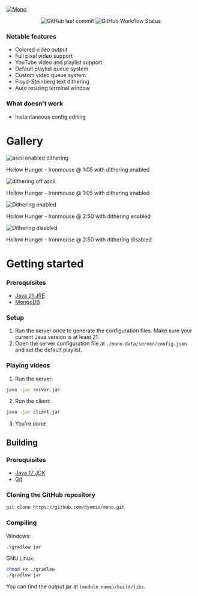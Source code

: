 [![Mono](https://socialify.git.ci/dynmie/mono/image?description=1&forks=1&issues=1&language=1&name=1&owner=1&pulls=1&stargazers=1&theme=Light)](https://github.com/dynmie/AOCBot)
<div align="center"><img alt="GitHub last commit" src="https://img.shields.io/github/last-commit/dynmie/mono?style=for-the-badge"> <img alt="GitHub Workflow Status" src="https://img.shields.io/github/actions/workflow/status/dynmie/mono/gradle.yml?branch=master&logo=github&style=for-the-badge"></div>

### Notable features
- Colored video output
- Full pixel video support
- YouTube video and playlist support
- Default playlist queue system 
- Custom video queue system 
- Floyd-Steinberg text dithering 
- Auto resizing terminal window

### What doesn't work
- Instantaneous config editing

# Gallery
![ascii enabled dithering](https://github.com/dynmie/mono/assets/41315732/51b9a510-a97f-4c0a-b344-5c4f75b9cce2)

Hollow Hunger - Ironmouse @ 1:05 with dithering enabled

![dithering off ascii](https://github.com/dynmie/mono/assets/41315732/783d6f8e-5ec0-4f87-93a5-20054b42cae6)

Hollow Hunger - Ironmouse @ 1:05 with dithering enabled

![Dithering enabled](https://github.com/dynmie/mono/assets/41315732/d76726b8-bb91-4900-bc21-e0a41003a3fb)

Hollow Hunger - Ironmouse @ 2:50 with dithering enabled

![Dithering disabled](https://github.com/dynmie/mono/assets/41315732/6f0c1e5f-deff-4812-a7c7-9d25dbd5dda8)

Hollow Hunger - Ironmouse @ 2:50 with dithering disabled

# Getting started
### Prerequisites
- [Java 21 JRE](https://adoptium.net/temurin/releases/?version=21)
- [MongoDB](https://www.mongodb.com/try/download/community)

### Setup
1. Run the server once to generate the configuration files. Make sure your current Java version is at least 21.
2. Open the server configuration file at `./mono-data/server/config.json` and set the default playlist.

### Playing videos
1. Run the server:
```bash
java -jar server.jar
```

2. Run the client:
```bash
java -jar client.jar
```
3. You're done!

## Building
### Prerequisites
- [Java 17 JDK](https://adoptium.net/temurin/releases/?version=17)
- [Git](https://git-scm.com/downloads)

### Cloning the GitHub repository
```bash
git clone https://github.com/dynmie/mono.git
```
### Compiling
Windows:
```cmd
.\gradlew jar
```

GNU Linux:
```bash
chmod +x ./gradlew
./gradlew jar
```

You can find the output jar at `(module name)/build/libs`.